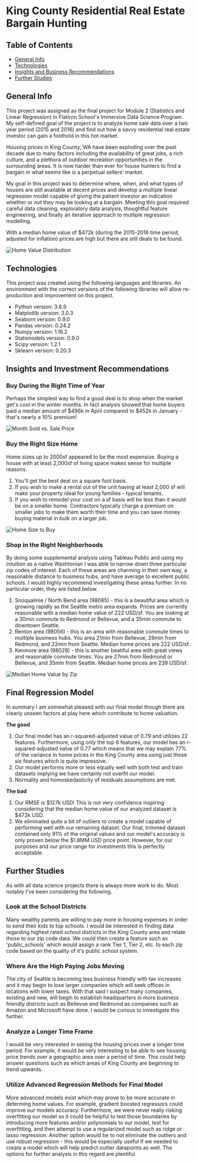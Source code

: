 
# King County Residential Real Estate Bargain Hunting

## Table of Contents
* [General Info](#general-info)
* [Technologies](#technologies)
* [Insights and Business Recommendations](#insights-and-business-recommendations)
* [Further Studies](#further-studies)

## General Info
This project was assigned as the final project for Module 2 (Statistics and Linear Regression) in Flatiron School's Immersive Data Science Program. My self-defined goal of the project is to analyze home sale data over a two year period (2015 and 2016) and find out how a savvy residential real estate investor can gain a foothold in this hot market. 

Housing prices in King County, WA have been exploding over the past decade due to many factors including the availability of great jobs, a rich culture, and a plethora of outdoor recreation opportunities in the surrounding areas. It is now harder than ever for house hunters to find a bargain in what seems like is a perpetual sellers' market.

My goal in this project was to determine where, when, and what types of houses are still available at decent prices and develop a multiple linear regression model capable of giving the patient investor an indication whether or not they may be looking at a bargain. Meeting this goal required careful data cleaning, exploratory data analysis, thoughtful feature engineering, and finally an iterative approach to mutliple regression modelling.

With a median home value of $472k (during the 2015-2016 time period, adjusted for inflation) prices are high but there are still deals to be found. 

![Home Value Distribution](home_value_distribution.png)

## Technologies
This project was created using the following languages and libraries. An environment with the correct versions of the following libraries will allow re-production and improvement on this project. 

* Python version: 3.6.9
* Matplotlib version: 3.0.3
* Seaborn version: 0.9.0
* Pandas version: 0.24.2
* Numpy version: 1.16.2
* Statsmodels version: 0.9.0
* Scipy version: 1.2.1
* Sklearn version: 0.20.3

## Insights and Investment Recommendations

### Buy During the Right Time of Year
Perhaps the simplest way to find a good deal is to shop when the market get's cool in the winter months. In fact analysis showed that home buyers paid a median amount of $496k in April compared to $452k in January - that's nearly a 10% premium!  

![Month Sold vs. Sale Price](month_sold_vs_sale_price.png)

### Buy the Right Size Home
Home sizes up to 2000sf appeared to be the most expensive. Buying a house with at least 2,000sf of living space makes sense for multiple reasons. 

1. You'll get the best deal on a square foot basis. 
2. If you wish to make a rental out of the unit having at least 2,000 sf will make your property ideal for young families - typical tenants.
3. If you wish to remodel your cost on a sf basis will be less than it would be on a smaller home. Contractors typically charge a premium on smaller jobs to make them worth their time and you can save money buying material in bulk on a larger job. 

![Home Size to Buy](home_size_vs_ppsf.png)

### Shop in the Right Neighborhoods
By doing some supplemental analysis using Tableau Public and using my intuition as a native Washtonian I was able to narrow down three particular zip codes of interest. Each of these areas are charming in their own way, a reasonable distance to business hubs, and have average to excellent public schools. I would highly recommend investigating these areas further. In no particular order, they are listed below. 

1. Snoqualmie / North Bend area (98065) - this is a beautiful area which is growing rapidly as the Seattle metro area expands. Prices are currently reasonable with a median home value of 222 USD/sf. You are looking at a 30min commute to Redmond or Bellevue, and a 35min commute to downtown Seattle.
2. Renton area (98056) - this is an area with reasonable commute times to multiple business hubs. You area 21min from Bellevue, 28min from Redmond, and 22min from Seattle. Median home prices are 222 USD/sf.
3. Kenmore area (98028) - this is another beatiful area with great views and reasonable commute times. You are 27min from Redmond or Bellevue, and 35min from Seattle. Median home prices are 239 USD/sf.

![Median Home Value by Zip](median_home_value_by_zip.PNG)

## Final Regression Model
In summary I am somewhat pleased with our final model though there are clearly unseen factors at play here which contribute to home valuation.

**The good**

1. Our final model has an r-squared-adjusted value of 0.79 and utilizes 22 features. Furthermore, using only the top 6 features, our model has an r-squared-adjusted value of 0.77 which means that we may explain 77% of the variance in home prices in the King County area using just those six features which is quite impressive.
2. Our model performs more or less equally well with both test and train datasets implying we have certainly not overfit our model.
3. Normality and homoskedasticity of residuals assumptions are met.

**The bad**

1. Our RMSE is $127k USD! This is not very confidence inspiring considering that the median home value of our analyzed dataset is $472k USD.
2. We eliminated quite a bit of outliers to create a model capable of performing well with our remaining dataset. Our final, trimmed dataset contained only 91% of the original values and our model's accuracy is only proven below the $1.8MM USD price point. However, for our purposes and our price range for investments this is perfectly acceptable. 

## Further Studies
As with all data science projects there is always more work to do. Most notably I've been considering the following. 

### Look at the School Districts
Many wealthy parents are willing to pay more in housing expenses in order to send their kids to top schools. I would be interested in finding data regarding highest rated school districts in the King County area and relate those to our zip code data. We could then create a feature such as 'public_schools' which would assign a rank Tier 1, Tier 2, etc. to each zip code based on the quality of it's public school system.

### Where Are the High Paying Jobs Moving
The city of Seattle is becoming less business friendly with tax increases and it may begin to lose larger companies which will seek offices in locations with lower taxes. With that said I suspect many companies, existing and new, will begin to establish headquarters in more business friendly districts such as Bellevue and Redmond as companies such as Amazon and Microsoft have done. I would be curious to investigate this further.

### Analyze a Longer Time Frame
I would be very interested in seeing the housing prices over a longer time period. For example, it would be very interesting to be able to see housing price trends over a geographic area over a period of time. This could help answer questions such as which areas of King County are beginning to trend upwards.

### Utilize Advanced Regression Methods for Final Model
More advanced models exist which may prove to be more accurate in determing home values. For example, gradient boosted regressors could improve our models accuracy. Furthermore, we were never really risking overfitting our model so it could be helpful to test those boundaries by introducing more features and/or polynomials to our model, test for overfitting, and then attempt to use a regularized model such as ridge or lasso regression. Another option would be to not eliminate the outliers and use robust regression - this would be especially useful if we needed to create a model which will help predict outlier datapoints as well. The options for further analysis in this regard are plentiful.
